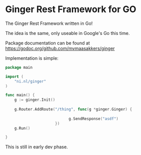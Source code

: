 Ginger Rest Framework for GO
=========

The Ginger Rest Framework written in Go!

The idea is the same, only useable in Google's Go this time.

Package documentation can be found at https://godoc.org/github.com/mvmaasakkers/ginger

Implementation is simple:

```Go
package main

import (
	"ni.nl/ginger"
)

func main() {
	g := ginger.Init()
	
	g.Router.AddRoute("/thing", func(g *ginger.Ginger) {
							
							g.SendResponse("asdf")
					  })
	g.Run()

}

```

This is still in early dev phase.